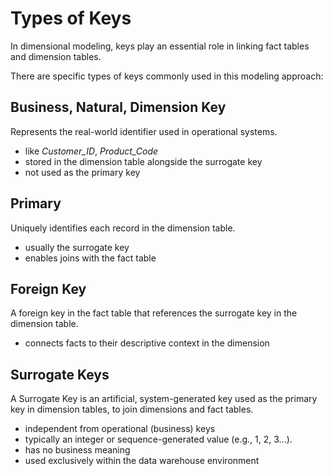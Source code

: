 # Types of Keys

In dimensional modeling, keys play an essential role in linking fact tables and dimension tables.

There are specific types of keys commonly used in this modeling approach:

## Business, Natural, Dimension Key

Represents the real-world identifier used in operational systems.

- like _Customer_ID_, _Product_Code_
- stored in the dimension table alongside the surrogate key
- not used as the primary key

## Primary

Uniquely identifies each record in the dimension table.

- usually the surrogate key
- enables joins with the fact table

## Foreign Key

A foreign key in the fact table that references the surrogate key in the dimension table.

- connects facts to their descriptive context in the dimension

## Surrogate Keys

A Surrogate Key is an artificial, system-generated key used as the primary key in dimension tables, to join dimensions and fact tables.

- independent from operational (business) keys
- typically an integer or sequence-generated value (e.g., 1, 2, 3...).
- has no business meaning
- used exclusively within the data warehouse environment
